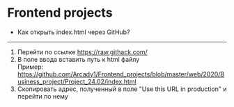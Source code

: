 # Frontend projects
* Как открыть index.html через GitHub?
***
1. Перейти по ссылке https://raw.githack.com/
2. В поле ввода вставить путь к html файлу  
Пример: https://github.com/Arcady1/Frontend_projects/blob/master/web/2020/Business_project/Project_24.02/index.html
3. Скопировать адрес, полученный в поле "Use this URL in production" и перейти по нему
